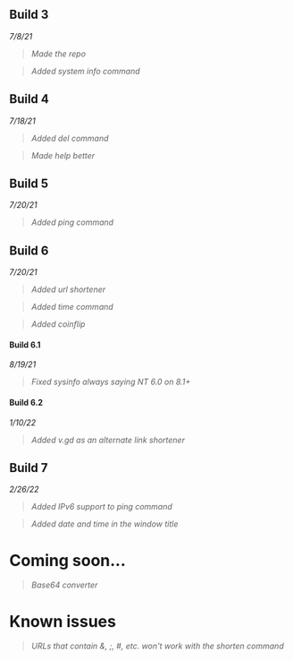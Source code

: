## Build 3
*7/8/21*

> *Made the repo*

> *Added system info command*

## Build 4
*7/18/21*

> *Added del command*

> *Made help better*

## Build 5
*7/20/21*

> *Added ping command*

## Build 6
*7/20/21*

> *Added url shortener*

> *Added time command*

> *Added coinflip*
#### Build 6.1
*8/19/21*

> *Fixed sysinfo always saying NT 6.0 on 8.1+*

#### Build 6.2
*1/10/22*

> *Added v.gd as an alternate link shortener*

## Build 7
*2/26/22*

> *Added IPv6 support to ping command*

> *Added date and time in the window title*

# Coming soon...

> *Base64 converter*

# Known issues

> *URLs that contain &, ;, #, etc. won't work with the shorten command*
